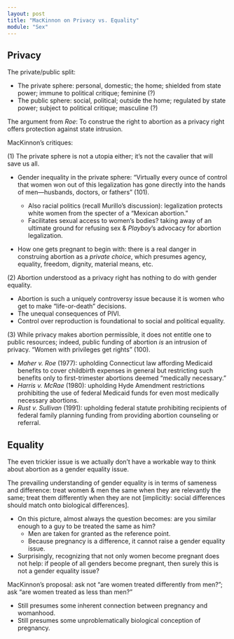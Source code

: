 ```yaml
---
layout: post
title: "MacKinnon on Privacy vs. Equality"
module: "Sex"
---
```


## Privacy

The private/public split: 

- The private sphere: personal, domestic; the home; shielded from state power; immune to political critique; feminine (?)
- The public sphere: social, political; outside the home; regulated by state power; subject to political critique; masculine (?)

The argument from *Roe*: To construe the right to abortion as a privacy right offers protection against state intrusion.

MacKinnon’s critiques:

(1) The private sphere is not a utopia either; it’s not the cavalier that will save us all.

- Gender inequality in the private sphere: “Virtually every ounce of control that women won out of this legalization has gone directly into the hands of men—husbands, doctors, or fathers” (101).
  - Also racial politics (recall Murillo’s discussion): legalization protects white women from the specter of a “Mexican abortion.”
  - Facilitates sexual access to women’s bodies? taking away of an ultimate ground for refusing sex & *Playboy*’s advocacy for abortion legalization.

- How one gets pregnant to begin with: there is a real danger in construing abortion as a *private choice*, which presumes agency, equality, freedom, dignity, material means, etc.

(2) Abortion understood as a privacy right has nothing to do with gender equality.

- Abortion is such a uniquely controversy issue because it is women who get to make “life-or-death” decisions.
- The unequal consequences of PIVI.
- Control over reproduction is foundational to social and political equality.

(3) While privacy makes abortion permissible, it does not entitle one to public resources; indeed, public funding of abortion *is* an intrusion of privacy. “Women with privileges get rights” (100).

- *Maher v. Roe* (1977): upholding Connecticut law affording Medicaid benefits to cover childbirth expenses in general but restricting such benefits only to first-trimester abortions deemed “medically necessary.”
- *Harris v. McRae* (1980): upholding Hyde Amendment restrictions prohibiting the use of federal Medicaid funds for even most medically necessary abortions.
- *Rust v. Sullivan* (1991): upholding federal statute prohibiting recipients of federal family planning funding from providing abortion counseling or referral.

## Equality

The even trickier issue is we actually don’t have a workable way to think about abortion as a gender equality issue.

The prevailing understanding of gender equality is in terms of sameness and difference: treat women & men the same when they are relevantly the same; treat them differently when they are not [implicitly: social differences should match onto biological differences].

- On this picture, almost always the question becomes: are you similar enough to a guy to be treated the same as him?
  - Men are taken for granted as the reference point.
  - Because pregnancy is a difference, it cannot raise a gender equality issue.
- Surprisingly, recognizing that not only women become pregnant does not help: if people of all genders become pregnant, then surely this is not a gender equality issue?

MacKinnon’s proposal: ask not “are women treated differently from men?”; ask “are women treated as less than men?”

- Still presumes some inherent connection between pregnancy and womanhood.
- Still presumes some unproblematically biological conception of pregnancy.